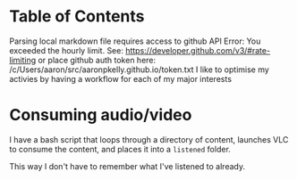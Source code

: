 
Table of Contents
=================

Parsing local markdown file requires access to github API
Error: You exceeded the hourly limit. See: https://developer.github.com/v3/#rate-limiting
or place github auth token here: /c/Users/aaron/src/aaronpkelly.github.io/token.txt
I like to optimise my activies by having a workflow for each of my major interests

# Consuming audio/video
I have a bash script that loops through a directory of content, launches VLC to
consume the content, and places it into a `listened` folder.

This way I don't have to remember what I've listened to already.
